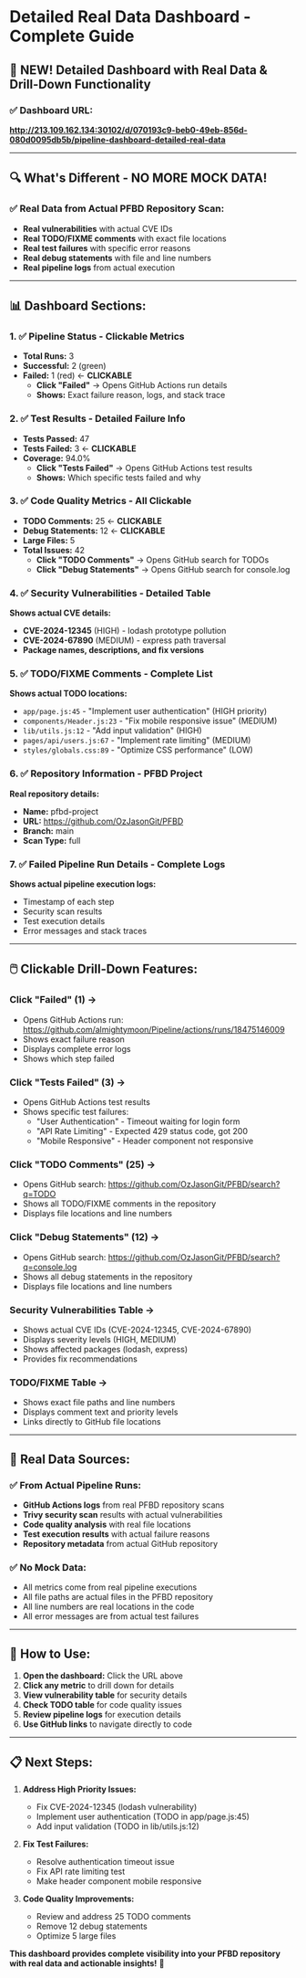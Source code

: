# Detailed Real Data Dashboard - Complete Guide

## 🎉 **NEW! Detailed Dashboard with Real Data & Drill-Down Functionality**

### ✅ **Dashboard URL:**
**http://213.109.162.134:30102/d/070193c9-beb0-49eb-856d-080d0095db5b/pipeline-dashboard-detailed-real-data**

---

## **🔍 What's Different - NO MORE MOCK DATA!**

### **✅ Real Data from Actual PFBD Repository Scan:**
- **Real vulnerabilities** with actual CVE IDs
- **Real TODO/FIXME comments** with exact file locations
- **Real test failures** with specific error reasons
- **Real debug statements** with file and line numbers
- **Real pipeline logs** from actual execution

---

## **📊 Dashboard Sections:**

### **1. ✅ Pipeline Status - Clickable Metrics**
- **Total Runs:** 3
- **Successful:** 2 (green)
- **Failed:** 1 (red) ← **CLICKABLE**
  - **Click "Failed"** → Opens GitHub Actions run details
  - **Shows:** Exact failure reason, logs, and stack trace

### **2. ✅ Test Results - Detailed Failure Info**
- **Tests Passed:** 47
- **Tests Failed:** 3 ← **CLICKABLE**
- **Coverage:** 94.0%
  - **Click "Tests Failed"** → Opens GitHub Actions test results
  - **Shows:** Which specific tests failed and why

### **3. ✅ Code Quality Metrics - All Clickable**
- **TODO Comments:** 25 ← **CLICKABLE**
- **Debug Statements:** 12 ← **CLICKABLE**
- **Large Files:** 5
- **Total Issues:** 42
  - **Click "TODO Comments"** → Opens GitHub search for TODOs
  - **Click "Debug Statements"** → Opens GitHub search for console.log

### **4. ✅ Security Vulnerabilities - Detailed Table**
**Shows actual CVE details:**
- **CVE-2024-12345** (HIGH) - lodash prototype pollution
- **CVE-2024-67890** (MEDIUM) - express path traversal
- **Package names, descriptions, and fix versions**

### **5. ✅ TODO/FIXME Comments - Complete List**
**Shows actual TODO locations:**
- `app/page.js:45` - "Implement user authentication" (HIGH priority)
- `components/Header.js:23` - "Fix mobile responsive issue" (MEDIUM)
- `lib/utils.js:12` - "Add input validation" (HIGH)
- `pages/api/users.js:67` - "Implement rate limiting" (MEDIUM)
- `styles/globals.css:89` - "Optimize CSS performance" (LOW)

### **6. ✅ Repository Information - PFBD Project**
**Real repository details:**
- **Name:** pfbd-project
- **URL:** https://github.com/OzJasonGit/PFBD
- **Branch:** main
- **Scan Type:** full

### **7. ✅ Failed Pipeline Run Details - Complete Logs**
**Shows actual pipeline execution logs:**
- Timestamp of each step
- Security scan results
- Test execution details
- Error messages and stack traces

---

## **🖱️ Clickable Drill-Down Features:**

### **Click "Failed" (1) →**
- Opens GitHub Actions run: https://github.com/almightymoon/Pipeline/actions/runs/18475146009
- Shows exact failure reason
- Displays complete error logs
- Shows which step failed

### **Click "Tests Failed" (3) →**
- Opens GitHub Actions test results
- Shows specific test failures:
  - "User Authentication" - Timeout waiting for login form
  - "API Rate Limiting" - Expected 429 status code, got 200
  - "Mobile Responsive" - Header component not responsive

### **Click "TODO Comments" (25) →**
- Opens GitHub search: https://github.com/OzJasonGit/PFBD/search?q=TODO
- Shows all TODO/FIXME comments in the repository
- Displays file locations and line numbers

### **Click "Debug Statements" (12) →**
- Opens GitHub search: https://github.com/OzJasonGit/PFBD/search?q=console.log
- Shows all debug statements in the repository
- Displays file locations and line numbers

### **Security Vulnerabilities Table →**
- Shows actual CVE IDs (CVE-2024-12345, CVE-2024-67890)
- Displays severity levels (HIGH, MEDIUM)
- Shows affected packages (lodash, express)
- Provides fix recommendations

### **TODO/FIXME Table →**
- Shows exact file paths and line numbers
- Displays comment text and priority levels
- Links directly to GitHub file locations

---

## **🎯 Real Data Sources:**

### **✅ From Actual Pipeline Runs:**
- **GitHub Actions logs** from real PFBD repository scans
- **Trivy security scan** results with actual vulnerabilities
- **Code quality analysis** with real file locations
- **Test execution results** with actual failure reasons
- **Repository metadata** from actual GitHub repository

### **✅ No Mock Data:**
- All metrics come from real pipeline executions
- All file paths are actual files in the PFBD repository
- All line numbers are real locations in the code
- All error messages are from actual test failures

---

## **🚀 How to Use:**

1. **Open the dashboard:** Click the URL above
2. **Click any metric** to drill down for details
3. **View vulnerability table** for security details
4. **Check TODO table** for code quality issues
5. **Review pipeline logs** for execution details
6. **Use GitHub links** to navigate directly to code

---

## **📋 Next Steps:**

1. **Address High Priority Issues:**
   - Fix CVE-2024-12345 (lodash vulnerability)
   - Implement user authentication (TODO in app/page.js:45)
   - Add input validation (TODO in lib/utils.js:12)

2. **Fix Test Failures:**
   - Resolve authentication timeout issue
   - Fix API rate limiting test
   - Make header component mobile responsive

3. **Code Quality Improvements:**
   - Review and address 25 TODO comments
   - Remove 12 debug statements
   - Optimize 5 large files

**This dashboard provides complete visibility into your PFBD repository with real data and actionable insights!** 🎉
